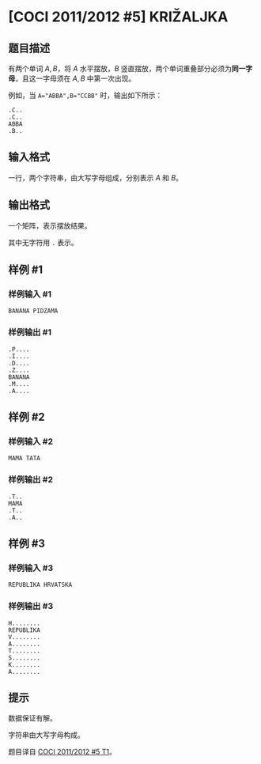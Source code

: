 # [COCI 2011/2012 #5] KRIŽALJKA

## 题目描述

有两个单词 $A,B$，将 $A$ 水平摆放，$B$ 竖直摆放，两个单词重叠部分必须为**同一字母**，且这一字母须在 $A,B$ 中第一次出现。

例如，当 `A="ABBA",B="CCBB"` 时，输出如下所示：

```
.C..
.C..
ABBA
.B..
```

## 输入格式

一行，两个字符串，由大写字母组成，分别表示 $A$ 和 $B$。

## 输出格式

一个矩阵，表示摆放结果。

其中无字符用 `.` 表示。

## 样例 #1

### 样例输入 #1
```
BANANA PIDZAMA
```

### 样例输出 #1

```
.P....
.I....
.D....
.Z.... 
BANANA
.M....
.A....
```

## 样例 #2

### 样例输入 #2
```
MAMA TATA
```

### 样例输出 #2

```
.T..
MAMA
.T..
.A..
```

## 样例 #3

### 样例输入 #3
```
REPUBLIKA HRVATSKA
```

### 样例输出 #3

```
H........
REPUBLIKA
V........
A........
T........
S........
K........
A........
```

## 提示

数据保证有解。

字符串由大写字母构成。

题目译自 [COCI 2011/2012 #5 T1](https://hsin.hr/coci/archive/2011_2012/contest5_tasks.pdf)。
